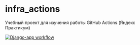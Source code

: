 # infra_actions
Учебный проект для изучения работы GitHub Actions (Яндекс Практикум)


[![Django-app workflow](https://github.com/ANKHURET/infra_actions/actions/workflows/main.yml/badge.svg)](https://github.com/ANKHURET/infra_actions/actions/workflows/main.yml)

